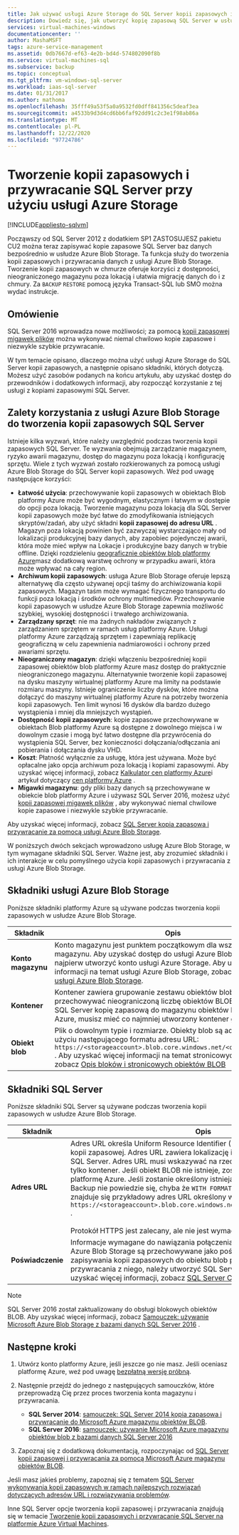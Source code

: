 ```yaml
---
title: Jak używać usługi Azure Storage do SQL Server kopii zapasowych i przywracania | Microsoft Docs
description: Dowiedz się, jak utworzyć kopię zapasową SQL Server w usłudze Azure Storage. W tym artykule wyjaśniono zalety tworzenia kopii zapasowych baz danych SQL w usłudze Azure Storage.
services: virtual-machines-windows
documentationcenter: ''
author: MashaMSFT
tags: azure-service-management
ms.assetid: 0db7667d-ef63-4e2b-bd4d-574802090f8b
ms.service: virtual-machines-sql
ms.subservice: backup
ms.topic: conceptual
ms.tgt_pltfrm: vm-windows-sql-server
ms.workload: iaas-sql-server
ms.date: 01/31/2017
ms.author: mathoma
ms.openlocfilehash: 35fff49a53f5a0a9532fd0dff841356c5deaf3ea
ms.sourcegitcommit: a4533b9d3d4cd6bb6faf92dd91c2c3e1f98ab86a
ms.translationtype: MT
ms.contentlocale: pl-PL
ms.lasthandoff: 12/22/2020
ms.locfileid: "97724786"
---
```

# <a name="use-azure-storage-for-sql-server-backup-and-restore"></a>Tworzenie kopii zapasowych i przywracanie SQL Server przy użyciu usługi Azure Storage
[!INCLUDE[appliesto-sqlvm](../../includes/appliesto-sqlvm.md)]

Począwszy od SQL Server 2012 z dodatkiem SP1 ZASTOSUJESZ pakietu CU2 można teraz zapisywać kopie zapasowe SQL Server baz danych bezpośrednio w usłudze Azure Blob Storage. Ta funkcja służy do tworzenia kopii zapasowych i przywracania danych z usługi Azure Blob Storage. Tworzenie kopii zapasowych w chmurze oferuje korzyści z dostępności, nieograniczonego magazynu poza lokacją i ułatwia migrację danych do i z chmury. Za `BACKUP` `RESTORE` pomocą języka Transact-SQL lub SMO można wydać instrukcje.

## <a name="overview"></a>Omówienie
SQL Server 2016 wprowadza nowe możliwości; za pomocą [kopii zapasowej migawek plików](/sql/relational-databases/backup-restore/file-snapshot-backups-for-database-files-in-azure) można wykonywać niemal chwilowo kopie zapasowe i niezwykle szybkie przywracanie.

W tym temacie opisano, dlaczego można użyć usługi Azure Storage do SQL Server kopii zapasowych, a następnie opisano składniki, których dotyczą. Możesz użyć zasobów podanych na końcu artykułu, aby uzyskać dostęp do przewodników i dodatkowych informacji, aby rozpocząć korzystanie z tej usługi z kopiami zapasowymi SQL Server.

## <a name="benefits-of-using-azure-blob-storage-for-sql-server-backups"></a>Zalety korzystania z usługi Azure Blob Storage do tworzenia kopii zapasowych SQL Server
Istnieje kilka wyzwań, które należy uwzględnić podczas tworzenia kopii zapasowych SQL Server. Te wyzwania obejmują zarządzanie magazynem, ryzyko awarii magazynu, dostęp do magazynu poza lokacją i konfigurację sprzętu. Wiele z tych wyzwań zostało rozkierowanych za pomocą usługi Azure Blob Storage do SQL Server kopii zapasowych. Weź pod uwagę następujące korzyści:

* **Łatwość użycia**: przechowywanie kopii zapasowych w obiektach Blob platformy Azure może być wygodnym, elastycznym i łatwym w dostępie do opcji poza lokacją. Tworzenie magazynu poza lokacją dla SQL Server kopii zapasowych może być łatwe do zmodyfikowania istniejących skryptów/zadań, aby użyć składni **kopii zapasowej do adresu URL** . Magazyn poza lokacją powinien być zazwyczaj wystarczająco mały od lokalizacji produkcyjnej bazy danych, aby zapobiec pojedynczej awarii, która może mieć wpływ na Lokacje i produkcyjne bazy danych w trybie offline. Dzięki rozdzieleniu [geograficznie obiektów blob platformy Azure](../../../storage/common/storage-redundancy.md)masz dodatkową warstwę ochrony w przypadku awarii, która może wpływać na cały region.
* **Archiwum kopii zapasowych**: usługa Azure Blob Storage oferuje lepszą alternatywę dla często używanej opcji taśmy do archiwizowania kopii zapasowych. Magazyn taśm może wymagać fizycznego transportu do funkcji poza lokacją i środków ochrony multimediów. Przechowywanie kopii zapasowych w usłudze Azure Blob Storage zapewnia możliwość szybkiej, wysokiej dostępności i trwałego archiwizowania.
* **Zarządzany sprzęt**: nie ma żadnych nakładów związanych z zarządzaniem sprzętem w ramach usług platformy Azure. Usługi platformy Azure zarządzają sprzętem i zapewniają replikację geograficzną w celu zapewnienia nadmiarowości i ochrony przed awariami sprzętu.
* **Nieograniczony magazyn**: dzięki włączeniu bezpośredniej kopii zapasowej obiektów blob platformy Azure masz dostęp do praktycznie nieograniczonego magazynu. Alternatywnie tworzenie kopii zapasowej na dysku maszyny wirtualnej platformy Azure ma limity na podstawie rozmiaru maszyny. Istnieje ograniczenie liczby dysków, które można dołączyć do maszyny wirtualnej platformy Azure na potrzeby tworzenia kopii zapasowych. Ten limit wynosi 16 dysków dla bardzo dużego wystąpienia i mniej dla mniejszych wystąpień.
* **Dostępność kopii zapasowych**: kopie zapasowe przechowywane w obiektach Blob platformy Azure są dostępne z dowolnego miejsca i w dowolnym czasie i mogą być łatwo dostępne dla przywrócenia do wystąpienia SQL Server, bez konieczności dołączania/odłączania ani pobierania i dołączania dysku VHD.
* **Koszt**: Płatność wyłącznie za usługę, która jest używana. Może być opłacalne jako opcja archiwum poza lokacją i kopiami zapasowymi. Aby uzyskać więcej informacji, zobacz [Kalkulator cen platformy Azure](https://go.microsoft.com/fwlink/?LinkId=277060 "Kalkulator cen")i artykuł dotyczący [cen platformy Azure](https://go.microsoft.com/fwlink/?LinkId=277059 "Artykuł dotyczący cen") .
* **Migawki magazynu**: gdy pliki bazy danych są przechowywane w obiekcie blob platformy Azure i używasz SQL Server 2016, możesz użyć [kopii zapasowej migawek plików](/sql/relational-databases/backup-restore/file-snapshot-backups-for-database-files-in-azure) , aby wykonywać niemal chwilowe kopie zapasowe i niezwykle szybkie przywracanie.

Aby uzyskać więcej informacji, zobacz [SQL Server kopia zapasowa i przywracanie za pomocą usługi Azure Blob Storage](/sql/relational-databases/backup-restore/sql-server-backup-and-restore-with-microsoft-azure-blob-storage-service).

W poniższych dwóch sekcjach wprowadzono usługę Azure Blob Storage, w tym wymagane składniki SQL Server. Ważne jest, aby zrozumieć składniki i ich interakcje w celu pomyślnego użycia kopii zapasowych i przywracania z usługi Azure Blob Storage.

## <a name="azure-blob-storage-components"></a>Składniki usługi Azure Blob Storage
Poniższe składniki platformy Azure są używane podczas tworzenia kopii zapasowych w usłudze Azure Blob Storage.

| Składnik | Opis |
| --- | --- |
| **Konto magazynu** |Konto magazynu jest punktem początkowym dla wszystkich usług magazynu. Aby uzyskać dostęp do usługi Azure Blob Storage, należy najpierw utworzyć konto usługi Azure Storage. Aby uzyskać więcej informacji na temat usługi Azure Blob Storage, zobacz [jak korzystać z usługi Azure Blob Storage](https://azure.microsoft.com/develop/net/how-to-guides/blob-storage/). |
| **Kontener** |Kontener zawiera grupowanie zestawu obiektów blob i może przechowywać nieograniczoną liczbę obiektów BLOB. Aby napisać SQL Server kopię zapasową do magazynu obiektów blob platformy Azure, musisz mieć co najmniej utworzony kontener główny. |
| **Obiekt blob** |Plik o dowolnym typie i rozmiarze. Obiekty blob są adresowane przy użyciu następującego formatu adresu URL: `https://<storageaccount>.blob.core.windows.net/<container>/<blob>` . Aby uzyskać więcej informacji na temat stronicowych obiektów blob, zobacz [Opis bloków i stronicowych obiektów BLOB](/rest/api/storageservices/Understanding-Block-Blobs--Append-Blobs--and-Page-Blobs) |

## <a name="sql-server-components"></a>Składniki SQL Server
Poniższe składniki SQL Server są używane podczas tworzenia kopii zapasowych w usłudze Azure Blob Storage.

| Składnik | Opis |
| --- | --- |
| **Adres URL** |Adres URL określa Uniform Resource Identifier (URI) do unikatowego pliku kopii zapasowej. Adres URL zawiera lokalizację i nazwę pliku kopii zapasowej SQL Server. Adres URL musi wskazywać na rzeczywisty obiekt BLOB, a nie tylko kontener. Jeśli obiekt BLOB nie istnieje, zostanie on utworzony przez platformę Azure. Jeśli zostanie określony istniejący obiekt BLOB, polecenie Backup nie powiedzie się, chyba że `WITH FORMAT` określono opcję. Poniżej znajduje się przykładowy adres URL określony w poleceniu BACKUP: `https://<storageaccount>.blob.core.windows.net/<container>/<FILENAME.bak>` .<br><br> Protokół HTTPS jest zalecany, ale nie jest wymagany. |
| **Poświadczenie** |Informacje wymagane do nawiązania połączenia i uwierzytelnienia w usłudze Azure Blob Storage są przechowywane jako poświadczenia. Aby SQL Server zapisywania kopii zapasowych do obiektu blob platformy Azure lub przywracania z niego, należy utworzyć SQL Server poświadczenia. Aby uzyskać więcej informacji, zobacz [SQL Server Credential](/sql/t-sql/statements/create-credential-transact-sql). |

> [!NOTE]
> SQL Server 2016 został zaktualizowany do obsługi blokowych obiektów BLOB. Aby uzyskać więcej informacji, zobacz [Samouczek: używanie Microsoft Azure Blob Storage z bazami danych SQL Server 2016](/sql/relational-databases/tutorial-use-azure-blob-storage-service-with-sql-server-2016) .
> 

## <a name="next-steps"></a>Następne kroki

1. Utwórz konto platformy Azure, jeśli jeszcze go nie masz. Jeśli oceniasz platformę Azure, weź pod uwagę [bezpłatną wersję próbną](https://azure.microsoft.com/free/).
2. Następnie przejdź do jednego z następujących samouczków, które przeprowadzą Cię przez proces tworzenia konta magazynu i przywracania.
   
   * **SQL Server 2014**: [samouczek: SQL Server 2014 kopia zapasowa i przywracanie do Microsoft Azure magazynu obiektów BLOB](/previous-versions/sql/2014/relational-databases/backup-restore/sql-server-backup-to-url).
   * **SQL Server 2016**: [samouczek: używanie Microsoft Azure magazynu obiektów blob z bazami danych SQL Server 2016](/sql/relational-databases/tutorial-use-azure-blob-storage-service-with-sql-server-2016)
3. Zapoznaj się z dodatkową dokumentacją, rozpoczynając od [SQL Server kopii zapasowej i przywracania za pomocą Microsoft Azure magazynu obiektów BLOB](/sql/relational-databases/backup-restore/sql-server-backup-and-restore-with-microsoft-azure-blob-storage-service).

Jeśli masz jakieś problemy, zapoznaj się z tematem [SQL Server wykonywania kopii zapasowych w ramach najlepszych rozwiązań dotyczących adresów URL i rozwiązywania problemów](/sql/relational-databases/backup-restore/sql-server-backup-to-url-best-practices-and-troubleshooting).

Inne SQL Server opcje tworzenia kopii zapasowej i przywracania znajdują się w temacie [Tworzenie kopii zapasowych i przywracanie SQL Server na platformie Azure Virtual Machines](backup-restore.md).